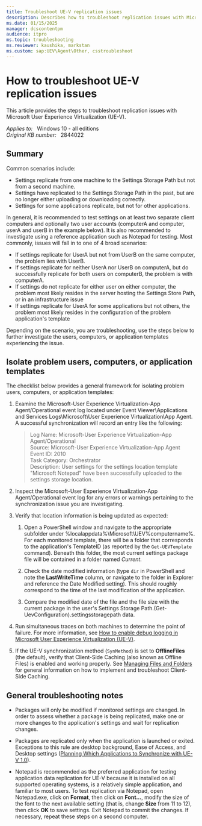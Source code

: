 ```yaml
---
title: Troubleshoot UE-V replication issues
description: Describes how to troubleshoot replication issues with Microsoft User Experience Virtualization (UE-V).
ms.date: 01/15/2025
manager: dcscontentpm
audience: itpro
ms.topic: troubleshooting
ms.reviewer: kaushika, markstan
ms.custom: sap:UEV\Agent\Other, csstroubleshoot
---
```

# How to troubleshoot UE-V replication issues

This article provides the steps to troubleshoot replication issues with Microsoft User Experience Virtualization (UE-V).

_Applies to:_ &nbsp; Windows 10 - all editions  
_Original KB number:_ &nbsp; 2844022

## Summary

Common scenarios include:

- Settings replicate from one machine to the Settings Storage Path but not from a second machine.
- Settings have replicated to the Settings Storage Path in the past, but are no longer either uploading or downloading correctly.
- Settings for some applications replicate, but not for other applications.

In general, it is recommended to test settings on at least two separate client computers and optionally two user accounts (computerA and computer, userA and userB in the example below).  It is also recommended to investigate using a reference application such as Notepad for testing.  Most commonly, issues will fall in to one of 4 broad scenarios:

- If settings replicate for UserA but not from UserB on the same computer, the problem lies with UserB.
- If settings replicate for neither UserA nor UserB on computerA, but do successfully replicate for both users on computerB, the problem is with computerA.
- If settings do not replicate for either user on either computer, the problem most likely resides in the server hosting the Settings Store Path, or in an infrastructure issue
- If settings replicate for UserA for some applications but not others, the problem most likely resides in the configuration of the problem application's template

Depending on the scenario, you are troubleshooting, use the steps below to further investigate the users, computers, or application templates experiencing the issue.

## Isolate problem users, computers, or application templates

The checklist below provides a general framework for isolating problem users, computers, or application templates:

1. Examine the Microsoft-User Experience Virtualization-App Agent/Operational event log located under Event Viewer\Applications and Services Logs\Microsoft\User Experience Virtualization\App Agent. A successful synchronization will record an entry like the following:

    > Log Name: Microsoft-User Experience Virtualization-App Agent/Operational  
    Source: Microsoft-User Experience Virtualization-App Agent  
    Event ID: 2010  
    Task Category: Orchestrator  
    Description: User settings for the settings location template "Microsoft Notepad" have been successfully uploaded to the settings storage location.  

2. Inspect the Microsoft-User Experience Virtualization-App Agent/Operational event log for any errors or warnings pertaining to the synchronization issue you are investigating.

3. Verify that location information is being updated as expected:

    1. Open a PowerShell window and navigate to the appropriate subfolder under %localappdata%\Microsoft\UEV\%computername%. For each monitored template, there will be a folder that corresponds to the application's TemplateID (as reported by the `Get-UEVTemplate` command). Beneath this folder, the most current settings package file will be contained in a folder named *Current*.

    2. Check the date modified information (type `dir` in PowerShell and note the **LastWriteTime** column, or navigate to the folder in Explorer and reference the Date Modified setting). This should roughly correspond to the time of the last modification of the application.

    3. Compare the modified date of the file and the file size with the current package in the user's Settings Storage Path.(Get-UevConfiguration).settingsstoragepath data.

4. Run simultaneous traces on both machines to determine the point of failure. For more information, see [How to enable debug logging in Microsoft User Experience Virtualization (UE-V)](enable-debug-logging.md).

5. If the UE-V synchronization method (`SynMethod`) is set to **OfflineFiles** (the default), verify that Client-Side Caching (also known as Offline Files) is enabled and working properly. See [Managing Files and Folders](/previous-versions/windows/it-pro/windows-xp/bb457104(v=technet.10)) for general information on how to implement and troubleshoot Client-Side Caching.

## General troubleshooting notes

- Packages will only be modified if monitored settings are changed. In order to assess whether a package is being replicated, make one or more changes to the application's settings and wait for replication changes.

- Packages are replicated only when the application is launched or exited. Exceptions to this rule are desktop background, Ease of Access, and Desktop settings ([Planning Which Applications to Synchronize with UE-V 1.0](/microsoft-desktop-optimization-pack/uev-v1/planning-which-applications-to-synchronize-with-ue-v-10)).

- Notepad is recommended as the preferred application for testing application data replication for UE-V because it is installed on all supported operating systems, is a relatively simple application, and familiar to most users. To test replication via Notepad, open Notepad.exe, click on **Format**, then click on **Font...**, modify the size of the font to the next available setting (that is, change **Size** from 11 to 12), then click **OK** to save settings. Exit Notepad to commit the changes. If necessary, repeat these steps on a second computer.
